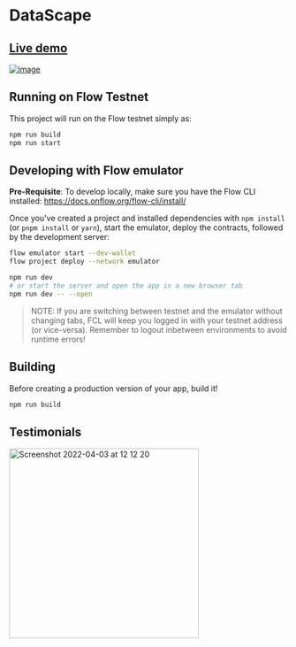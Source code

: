 # DataScape

## [Live demo](https://fcl-nextjs-quickstart.vercel.app/)

[![image](https://user-images.githubusercontent.com/27052451/146340356-e34f3c47-43bc-4c11-926b-b82b99d561c6.png)](https://fcl-sveltekit.vercel.app/)

## Running on Flow Testnet
This project will run on the Flow testnet simply as:
```bash
npm run build
npm run start
```

## Developing with Flow emulator

**Pre-Requisite**: To develop locally, make sure you have the Flow CLI installed: https://docs.onflow.org/flow-cli/install/

Once you've created a project and installed dependencies with `npm install` (or `pnpm install` or `yarn`), start the emulator, deploy the contracts, followed by the development server:

```bash
flow emulator start --dev-wallet
flow project deploy --network emulator

npm run dev
# or start the server and open the app in a new browser tab
npm run dev -- --open
```

> NOTE: If you are switching between testnet and the emulator without changing tabs, FCL will keep you logged in with your testnet address (or vice-versa). Remember to logout inbetween environments to avoid runtime errors!

## Building

Before creating a production version of your app, build it!

```bash
npm run build
```

## Testimonials

<img width="343" alt="Screenshot 2022-04-03 at 12 12 20" src="https://user-images.githubusercontent.com/27052451/161422572-007a3740-8272-4e8b-95da-2ec1d5f192d3.png">
